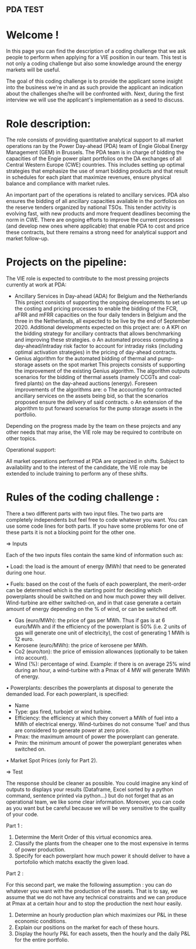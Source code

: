 ## PDA TEST

# Welcome ! 

In this page you can find the description of a coding challenge that we ask people to perform when applying for a VIE position in our team. This test is not only a coding challenge but also some knowledge around the energy markets will be useful. 

The goal of this coding challenge is to provide the applicant some insight into the business we're in and as such provide the applicant an indication about the challenges she/he will be confronted with. Next, during the first interview we will use the applicant's implementation as a seed to discuss.

# Role description:

The role consists of providing quantitative analytical support to all market operations ran by the Power Day-ahead (PDA) team of Engie Global Energy Management (GEM) in Brussels. The PDA team is in charge of bidding the capacities of the Engie power plant portfolios on the DA exchanges of all Central Western Europe (CWE) countries. This includes setting up optimal strategies that emphasize the use of smart bidding products and that result in schedules for each plant that maximize revenues, ensure physical balance and compliance with market rules.

An important part of the operations is related to ancillary services. PDA also ensures the bidding of all ancillary capacities available in the portfolios on the reserve tenders organized by national TSOs. This tender activity is evolving fast, with new products and more frequent deadlines becoming the norm in CWE. There are ongoing efforts to improve the current processes (and develop new ones where applicable) that enable PDA to cost and price these contracts, but there remains a strong need for analytical support and market follow-up.

# Projects on the pipeline:

The VIE role is expected to contribute to the most pressing projects currently at work at PDA:
-	Ancillary Services in Day-ahead (ADA) for Belgium and the Netherlands
This project consists of supporting the ongoing developments to set up the costing and pricing processes to enable the bidding of the FCR, aFRR and mFRR capacities on the four daily tenders in Belgium and the three in the Netherlands, all expected to be live by the end of September 2020.
Additional developments expected on this project are:
o	A KPI on the bidding strategy for ancillary contracts that allows benchmarking and improving these strategies.
o	An automated process computing a day-ahead/intraday risk factor to account for intraday risks (including optimal activation strategies) in the pricing of day-ahead contracts.
-	Genius algorithm for the automated bidding of thermal and pump-storage assets on the spot market
This projects consists of supporting the improvement of the existing Genius algorithm. The algorithm outputs scenarios for the bidding of thermal assets (namely CCGTs and coal-fired plants) on the day-ahead auctions (energy). Foreseen improvements of the algorithms are:
o	The accounting for contracted ancillary services on the assets being bid, so that the scenarios proposed ensure the delivery of said contracts.
o	An extension of the algorithm to put forward scenarios for the pump storage assets in the portfolio.

Depending on the progress made by the team on these projects and any other needs that may arise, the VIE role may be required to contribute on other topics.

Operational support:

All market operations performed at PDA are organized in shifts. Subject to availability and to the interest of the candidate, the VIE role may be extended to include training to perform any of these shifts.


# Rules of the coding challenge : 

There a two different parts with two input files.
The two parts are completely independents but feel free to code whatever you want. You can use some code lines for both parts. If you have some problems for one of these parts it is not a blocking point for the other one.

=> Inputs

Each of the two inputs files contain the same kind of information such as: 

•	Load: the load is the amount of energy (MWh) that need to be generated during one hour.

•	Fuels: based on the cost of the fuels of each powerplant, the merit-order can be determined which is the starting point for deciding which powerplants should be switched on and how much power they will deliver. Wind-turbine are either switched-on, and in that case generate a certain amount of energy depending on the % of wind, or can be switched off.

- Gas (euro/MWh): the price of gas per MWh. Thus if gas is at 6 euro/MWh and if the efficiency of the powerplant is 50% (i.e. 2 units of gas will generate one unit of electricity), the cost of generating 1 MWh is 12 euro.
- Kerosene (euro/MWh): the price of kerosene per MWh.
- Co2 (euro/ton): the price of emission allowances (optionally to be taken into account).
- Wind (%): percentage of wind. Example: if there is on average 25% wind during an hour, a wind-turbine with a Pmax of 4 MW will generate 1MWh of energy.

•	Powerplants: describes the powerplants at disposal to generate the demanded load. For each powerplant, is specified:
- Name
- Type: gas fired, turbojet or wind turbine.
- Efficiency: the efficiency at which they convert a MWh of fuel into a MWh of electrical energy. Wind-turbines do not consume 'fuel' and thus are considered to generate power at zero price.
- Pmax: the maximum amount of power the powerplant can generate.
- Pmin: the minimum amount of power the powerplant generates when switched on.

•	Market Spot Prices (only for Part 2).


=> Test

The response should be cleaner as possible. You could imagine any kind of outputs to displays your results (Dataframe, Excel sorted by a python command, sentence printed via python…) but do not forget that as an operational team, we like some clear information. Moreover, you can code as you want but be careful because we will be very sensitive to the quality of your code.


Part 1 : 

1)	Determine the Merit Order of this virtual economics area.
2)	Classify the plants from the cheaper one to the most expensive in terms of power production.
3)	Specify for each powerplant how much power it should deliver to have a portofolio which matchs exactly the given load. 

Part 2 :

For this second part, we make the following assumption : you can do whatever you want with the production of the assets. That is to say, we assume that we do not have any technical constraints and we can produce at Pmax at a certain hour and to stop the production the next hour easily.

1)	Determine an hourly production plan which maximizes our P&L in these economic conditions. 
2)	Explain our positions on the market for each of these hours. 
3)	Display the hourly P&L for each assets, then the hourly and the daily P&L for the entire portfolio.

